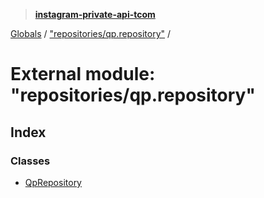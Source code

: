 > **[instagram-private-api-tcom](../README.md)**

[Globals](../README.md) / ["repositories/qp.repository"](_repositories_qp_repository_.md) /

# External module: "repositories/qp.repository"

## Index

### Classes

* [QpRepository](../classes/_repositories_qp_repository_.qprepository.md)